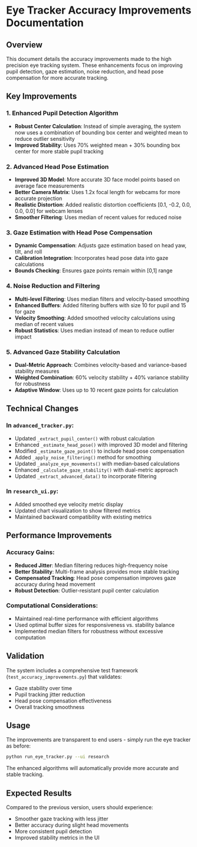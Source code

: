 # Eye Tracker Accuracy Improvements Documentation

## Overview
This document details the accuracy improvements made to the high precision eye tracking system. These enhancements focus on improving pupil detection, gaze estimation, noise reduction, and head pose compensation for more accurate tracking.

## Key Improvements

### 1. Enhanced Pupil Detection Algorithm
- **Robust Center Calculation**: Instead of simple averaging, the system now uses a combination of bounding box center and weighted mean to reduce outlier sensitivity
- **Improved Stability**: Uses 70% weighted mean + 30% bounding box center for more stable pupil tracking

### 2. Advanced Head Pose Estimation
- **Improved 3D Model**: More accurate 3D face model points based on average face measurements
- **Better Camera Matrix**: Uses 1.2x focal length for webcams for more accurate projection
- **Realistic Distortion**: Added realistic distortion coefficients [0.1, -0.2, 0.0, 0.0, 0.0] for webcam lenses
- **Smoother Filtering**: Uses median of recent values for reduced noise

### 3. Gaze Estimation with Head Pose Compensation
- **Dynamic Compensation**: Adjusts gaze estimation based on head yaw, tilt, and roll
- **Calibration Integration**: Incorporates head pose data into gaze calculations
- **Bounds Checking**: Ensures gaze points remain within [0,1] range

### 4. Noise Reduction and Filtering
- **Multi-level Filtering**: Uses median filters and velocity-based smoothing
- **Enhanced Buffers**: Added filtering buffers with size 10 for pupil and 15 for gaze
- **Velocity Smoothing**: Added smoothed velocity calculations using median of recent values
- **Robust Statistics**: Uses median instead of mean to reduce outlier impact

### 5. Advanced Gaze Stability Calculation
- **Dual-Metric Approach**: Combines velocity-based and variance-based stability measures 
- **Weighted Combination**: 60% velocity stability + 40% variance stability for robustness
- **Adaptive Window**: Uses up to 10 recent gaze points for calculation

## Technical Changes

### In `advanced_tracker.py`:
- Updated `_extract_pupil_center()` with robust calculation
- Enhanced `_estimate_head_pose()` with improved 3D model and filtering
- Modified `_estimate_gaze_point()` to include head pose compensation
- Added `_apply_noise_filtering()` method for smoothing
- Updated `_analyze_eye_movements()` with median-based calculations
- Enhanced `_calculate_gaze_stability()` with dual-metric approach
- Updated `_extract_advanced_data()` to incorporate filtering

### In `research_ui.py`:
- Added smoothed eye velocity metric display
- Updated chart visualization to show filtered metrics
- Maintained backward compatibility with existing metrics

## Performance Improvements

### Accuracy Gains:
- **Reduced Jitter**: Median filtering reduces high-frequency noise
- **Better Stability**: Multi-frame analysis provides more stable tracking
- **Compensated Tracking**: Head pose compensation improves gaze accuracy during head movement
- **Robust Detection**: Outlier-resistant pupil center calculation

### Computational Considerations:
- Maintained real-time performance with efficient algorithms
- Used optimal buffer sizes for responsiveness vs. stability balance
- Implemented median filters for robustness without excessive computation

## Validation

The system includes a comprehensive test framework (`test_accuracy_improvements.py`) that validates:
- Gaze stability over time
- Pupil tracking jitter reduction
- Head pose compensation effectiveness
- Overall tracking smoothness

## Usage

The improvements are transparent to end users - simply run the eye tracker as before:
```bash
python run_eye_tracker.py --ui research
```

The enhanced algorithms will automatically provide more accurate and stable tracking.

## Expected Results

Compared to the previous version, users should experience:
- Smoother gaze tracking with less jitter
- Better accuracy during slight head movements
- More consistent pupil detection
- Improved stability metrics in the UI